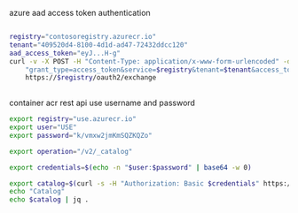 
azure aad access token authentication

```bash

registry="contosoregistry.azurecr.io"
tenant="409520d4-8100-4d1d-ad47-72432ddcc120"
aad_access_token="eyJ...H-g"
curl -v -X POST -H "Content-Type: application/x-www-form-urlencoded" -d \
    "grant_type=access_token&service=$registry&tenant=$tenant&access_token=$aad_access_token" \
    https://$registry/oauth2/exchange
    
```

container acr rest api use username and password

```bash
export registry="use.azurecr.io"
export user="USE"
export password="k/vmxw2jmKmSQZKQZo"

export operation="/v2/_catalog"

export credentials=$(echo -n "$user:$password" | base64 -w 0)

export catalog=$(curl -s -H "Authorization: Basic $credentials" https://$registry$operation)
echo "Catalog"
echo $catalog | jq .
```
